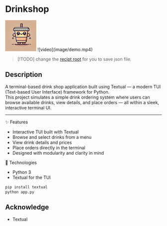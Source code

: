 # Drinkshop  

<img src="image/icon.webp" alt="Icon" width="100">
![video](image/demo.mp4)

 > [!TODO] change the [recipt root](https://github.com/tingchihc/Drinkshop/blob/9e1a20e8b5860d972af35289eb916df4e8bac286/app.py#L468) for you to save json file. 

## Description

A terminal-based drink shop application built using Textual — a modern TUI (Text-based User Interface) framework for Python.  
This project simulates a simple drink ordering system where users can browse available drinks, view details, and place orders — all within a sleek, interactive terminal UI.

---

✨ Features
- Interactive TUI built with Textual
- Browse and select drinks from a menu
- View drink details and prices
- Place orders directly in the terminal
- Designed with modularity and clarity in mind

🚀 Technologies
- Python 3
- Textual for the TUI

```
pip install textual
python app.py
```

## Acknowledge
- Textual
